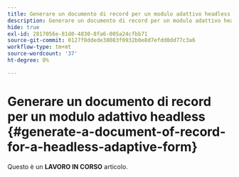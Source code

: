 ```yaml
---
title: Generare un documento di record per un modulo adattivo headless
description: Generare un documento di record per un modulo adattivo headless
hide: true
exl-id: 2817056e-81d0-4830-8fa6-005a24cfbb71
source-git-commit: 0127f8ddede38083f0932b0e8d7efdd0dd77c3a6
workflow-type: tm+mt
source-wordcount: '37'
ht-degree: 0%

---
```


# Generare un documento di record per un modulo adattivo headless {#generate-a-document-of-record-for-a-headless-adaptive-form}

<span class="preview"> Questo è un **LAVORO IN CORSO** articolo.</span>
